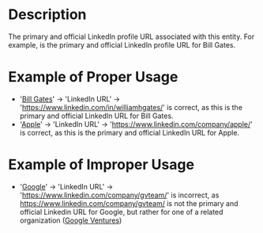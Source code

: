 # Description
The primary and official LinkedIn profile URL associated with this entity. For example,  is the primary and official LinkedIn profile URL for Bill Gates.

# Example of Proper Usage
* '[Bill Gates](https://golden.com/wiki/Bill_Gates-KN8E)' -> 'LinkedIn URL' -> 'https://www.linkedin.com/in/williamhgates/' is correct, as this is the primary and official LinkedIn URL for Bill Gates.
* '[Apple](https://golden.com/wiki/Apple_(company)-5NB)' -> 'LinkedIn URL' -> 'https://www.linkedin.com/company/apple/' is correct, as this is the primary and official LinkedIn URL for Apple.

# Example of Improper Usage
* '[Google](https://golden.com/wiki/Google-MYW)' -> 'LinkedIn URL' -> 'https://www.linkedin.com/company/gvteam/' is incorrect, as https://www.linkedin.com/company/gvteam/ is not the primary and official Linkedin URL for Google, but rather for one of a related organization ([Google Ventures](https://golden.com/wiki/Google_Ventures-ZXYY9NR))